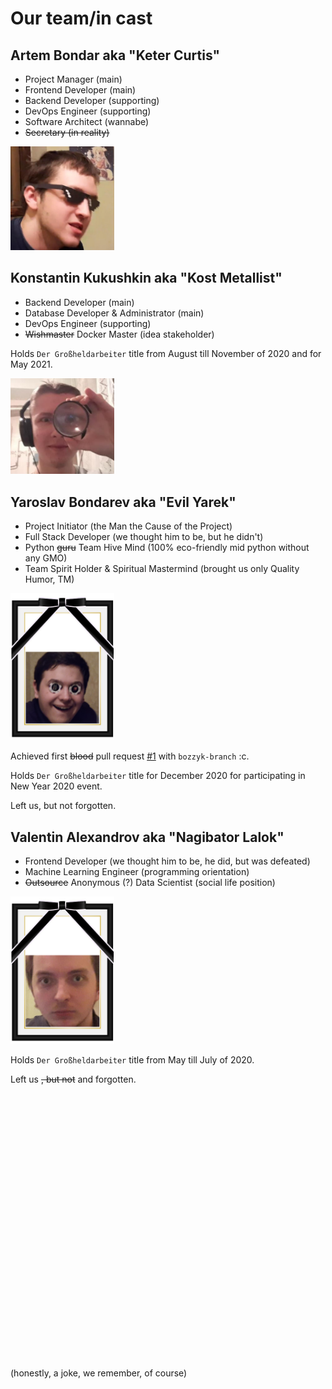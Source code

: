 # Our team/in cast

## Artem Bondar aka "Keter Curtis"

- Project Manager (main)
- Frontend Developer (main)
- Backend Developer (supporting)
- DevOps Engineer (supporting)
- Software Architect (wannabe)
- ~~Secretary (in reality)~~

<img src="../docs/images/avatars/keter-curtis.jpg" width="33%">

## Konstantin Kukushkin aka "Kost Metallist"

- Backend Developer (main)
- Database Developer & Administrator (main)
- DevOps Engineer (supporting)
- ~~Wishmaster~~ Docker Master (idea stakeholder)

Holds `Der Großheldarbeiter` title from August till November of 2020 and for May 2021.

<img src="../docs/images/avatars/kost-metallist.jpg" width="33%">

## Yaroslav Bondarev aka "Evil Yarek"

- Project Initiator (the Man the Cause of the Project)
- Full Stack Developer (we thought him to be, but he didn't)
- Python ~~guru~~ Team Hive Mind (100% eco-friendly mid python without any GMO)
- Team Spirit Holder & Spiritual Mastermind (brought us only Quality Humor, TM)

<img src="../docs/images/avatars/evil-yarek-rip.png" width="33%">

Achieved first ~~blood~~ pull request [#1](https://github.com/lateinit-apps/guitar-app/pull/1) with
`bozzyk-branch` :c.

Holds `Der Großheldarbeiter` title for December 2020 for participating in New Year 2020 event.

Left us, but not forgotten.

## Valentin Alexandrov aka "Nagibator Lalok"

- Frontend Developer (we thought him to be, he did, but was defeated)
- Machine Learning Engineer (programming orientation)
- ~~Outsource~~ Anonymous (?) Data Scientist (social life position)

<img src="../docs/images/avatars/nagibator-lalok-rip.png" width="33%">

Holds `Der Großheldarbeiter` title from May till July of 2020.

Left us ~~, but not~~ and forgotten.

<br><br><br><br><br>
<br><br><br><br><br>
<br><br><br><br><br>
<br><br><br><br><br>
<br><br><br><br><br>

(honestly, a joke, we remember, of course)
